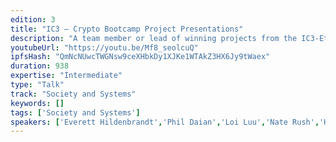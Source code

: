 ```yaml
---
edition: 3
title: "IC3 – Crypto Bootcamp Project Presentations"
description: "A team member or lead of winning projects from the IC3-Ethereum Crypto Bootcamp present their projects and related current or future work."
youtubeUrl: "https://youtu.be/Mf8_seolcuQ"
ipfsHash: "QmNcNUwcTWGNsw9ceXHbkDy1XJKe1WTAkZ3HX6Jy9tWaex"
duration: 938
expertise: "Intermediate"
type: "Talk"
track: "Society and Systems"
keywords: []
tags: ['Society and Systems']
speakers: ['Everett Hildenbrandt','Phil Daian','Loi Luu','Nate Rush','Haseeb Qureshi']
---
```

